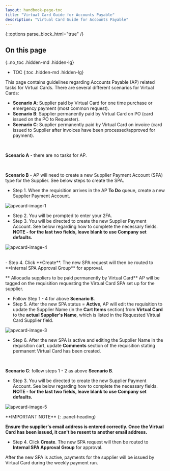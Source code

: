 ```yaml
---
layout: handbook-page-toc
title: "Virtual Card Guide for Accounts Payable"
description: "Virtual Card Guide for Accounts Payable"
---
```


{::options parse_block_html="true" /}

<link rel="stylesheet" type="text/css" href="/stylesheets/biztech.css" />

## On this page
{:.no_toc .hidden-md .hidden-lg}

- TOC
{:toc .hidden-md .hidden-lg}

This page contains guidelines regarding Accounts Payable (AP) related tasks for Virtual Cards. There are several different scenarios for Virtual Cards:
- **Scenario A**: Supplier paid by Virtual Card for one time purchase or emergency payment (most common request).
- **Scenario B**: Supplier permanently paid by Virtual Card on PO (card issued on the PO to Requester). 
- **Scenario C**: Supplier permanently paid by Virtual Card on invoice (card issued to Supplier after invoices have been processed/approved for payment).

<br>

**Scenario A** - there are no tasks for AP.

<br>

**Scenario B** - AP will need to create a new Supplier Payment Account (SPA) type for the Supplier. See below steps to create the SPA.
- Step 1. When the requisition arrives in the AP **To Do** queue, create a new Supplier Payment Account.

![apvcard-image-1](/handbook/finance/coupa-virtual-card-guide-for-accounts-payable/apvcard1.png)
<br>
- Step 2. You will be prompted to enter your 2FA. 
- Step 3. You will be directed to create the new Supplier Payment Account. See below regarding how to complete the necessary fields. **NOTE - for the last two fields, leave blank to use Company set defaults.**

![apvcard-image-4](/handbook/finance/coupa-virtual-card-guide-for-accounts-payable/apvcard4.png)

<br>
- Step 4. Click **Create**. The new SPA request will then be routed to **Internal SPA Approval Group** for approval.


** Allocadia suppliers to be paid permanently by Virtual Card**
AP will be tagged on the requisition requesting the Virtual Card SPA set up for the supplier.
- Follow Step 1 - 4 for above **Scenario B**. 
- Step 5. After the new SPA status = **Active**, AP will edit the requisition to update the Supplier Name (in the **Cart Items** section) from **Virtual Card** to the **actual Supplier's Name**, which is listed in the Requested Virtual Card Supplier field.

![apvcard-image-3](/handbook/finance/coupa-virtual-card-guide-for-accounts-payable/apvcard3.png)
<br>
- Step 6. After the new SPA is active and editing the Supplier Name in the requisition cart, update **Comments** section of the requisition stating permanent Virtual Card has been created.

<br>   

**Scenario C**: follow steps 1 - 2 as above **Scenario B**.
- Step 3. You will be directed to create the new Supplier Payment Account. See below regarding how to complete the necessary fields. **NOTE - for the last two fields, leave blank to use Company set defaults.**

![apvcard-image-5](/handbook/finance/coupa-virtual-card-guide-for-accounts-payable/apvcard5.png)
<br>

<div class="panel panel-danger">
**IMPORTANT NOTE**
{: .panel-heading}
<div class="panel-body">

**Ensure the supplier's email address is entered correctly. Once the Virtual Card has been issued, it can't be resent to another email address.**

</div>
</div>

- Step 4. Click **Create**. The new SPA request will then be routed to **Internal SPA Approval Group** for approval.

After the new SPA is active, payments for the supplier will be issued by Virtual Card during the weekly payment run.

<br>

